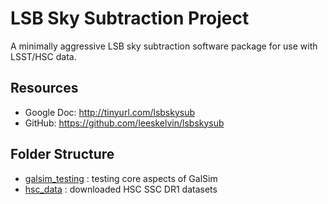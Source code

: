 # LSB Sky Subtraction Project

A minimally aggressive LSB sky subtraction software package for use with LSST/HSC data.

## Resources

* Google Doc: http://tinyurl.com/lsbskysub
* GitHub: https://github.com/leeskelvin/lsbskysub

## Folder Structure

* [galsim_testing](galsim_testing) : testing core aspects of GalSim
* [hsc_data](hsc_data) : downloaded HSC SSC DR1 datasets

